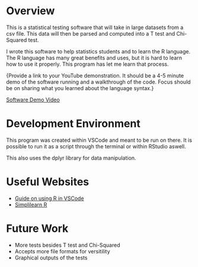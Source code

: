 # Overview

This is a statistical testing software that will take in large datasets from a csv file. This data will then be parsed and computed into a T test and Chi-Squared test.

I wrote this software to help statistics students and to learn the R language. The R language has many great benefits and uses, but it is hard to learn how to use it properly. This program has let me learn that process.

{Provide a link to your YouTube demonstration. It should be a 4-5 minute demo of the software running and a walkthrough of the code. Focus should be on sharing what you learned about the language syntax.}

[Software Demo Video](https://youtu.be/y7EOVt3pEe8)

# Development Environment

This program was created within VSCode and meant to be run on there. It is possible to run it as a script through the terminal or within RStudio aswell. 

This also uses the dplyr library for data manipulation.

# Useful Websites

- [Guide on using R in VSCode](https://code.visualstudio.com/docs/languages/r#:~:text=Getting%20started&text=For%20Windows%20users%2C%20it%20is,Install%20languageserver%20in%20R.&text=Install%20the%20R%20extension%20for,R%20file%20and%20start%20coding.)
- [Simplilearn R](https://www.simplilearn.com/what-is-r-article#:~:text=R%20offers%20a%20wide%20variety,for%20data%20importing%20and%20cleaning.)

# Future Work

- More tests besides T test and Chi-Squared
- Accepts more file formats for versitility
- Graphical outputs of the tests